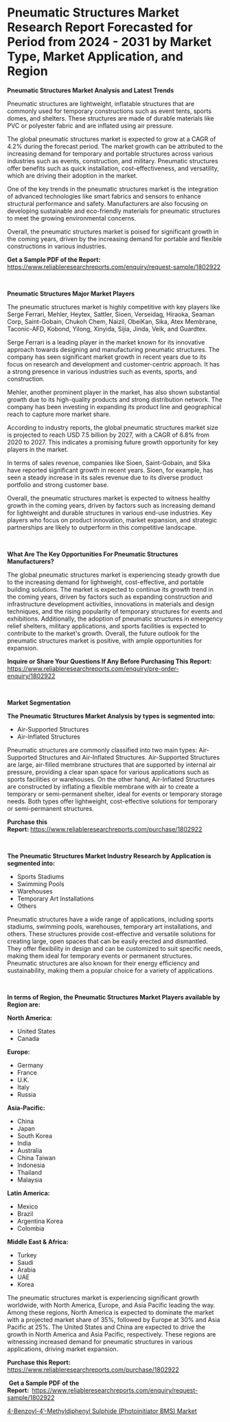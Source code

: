 <p><h1>Pneumatic Structures Market Research Report Forecasted for Period from 2024 -  2031 by Market Type, Market Application, and Region</h1></p><p><strong>Pneumatic Structures Market Analysis and Latest Trends</strong></p>
<p><p>Pneumatic structures are lightweight, inflatable structures that are commonly used for temporary constructions such as event tents, sports domes, and shelters. These structures are made of durable materials like PVC or polyester fabric and are inflated using air pressure.</p><p>The global pneumatic structures market is expected to grow at a CAGR of 4.2% during the forecast period. The market growth can be attributed to the increasing demand for temporary and portable structures across various industries such as events, construction, and military. Pneumatic structures offer benefits such as quick installation, cost-effectiveness, and versatility, which are driving their adoption in the market.</p><p>One of the key trends in the pneumatic structures market is the integration of advanced technologies like smart fabrics and sensors to enhance structural performance and safety. Manufacturers are also focusing on developing sustainable and eco-friendly materials for pneumatic structures to meet the growing environmental concerns.</p><p>Overall, the pneumatic structures market is poised for significant growth in the coming years, driven by the increasing demand for portable and flexible constructions in various industries.</p></p>
<p><strong>Get a Sample PDF of the Report:&nbsp;</strong> <a href="https://www.reliableresearchreports.com/enquiry/request-sample/1802922">https://www.reliableresearchreports.com/enquiry/request-sample/1802922</a></p>
<p>&nbsp;</p>
<p><strong>Pneumatic Structures Major Market Players</strong></p>
<p><p>The pneumatic structures market is highly competitive with key players like Serge Ferrari, Mehler, Heytex, Sattler, Sioen, Verseidag, Hiraoka, Seaman Corp, Saint-Gobain, Chukoh Chem, Naizil, ObeiKan, Sika, Atex Membrane, Taconic-AFD, Kobond, Yilong, Xinyida, Sijia, Jinda, Veik, and Guardtex.</p><p>Serge Ferrari is a leading player in the market known for its innovative approach towards designing and manufacturing pneumatic structures. The company has seen significant market growth in recent years due to its focus on research and development and customer-centric approach. It has a strong presence in various industries such as events, sports, and construction.</p><p>Mehler, another prominent player in the market, has also shown substantial growth due to its high-quality products and strong distribution network. The company has been investing in expanding its product line and geographical reach to capture more market share.</p><p>According to industry reports, the global pneumatic structures market size is projected to reach USD 7.5 billion by 2027, with a CAGR of 6.8% from 2020 to 2027. This indicates a promising future growth opportunity for key players in the market.</p><p>In terms of sales revenue, companies like Sioen, Saint-Gobain, and Sika have reported significant growth in recent years. Sioen, for example, has seen a steady increase in its sales revenue due to its diverse product portfolio and strong customer base.</p><p>Overall, the pneumatic structures market is expected to witness healthy growth in the coming years, driven by factors such as increasing demand for lightweight and durable structures in various end-use industries. Key players who focus on product innovation, market expansion, and strategic partnerships are likely to outperform in this competitive landscape.</p></p>
<p>&nbsp;</p>
<p><strong>What Are The Key Opportunities For Pneumatic Structures Manufacturers?</strong></p>
<p><p>The global pneumatic structures market is experiencing steady growth due to the increasing demand for lightweight, cost-effective, and portable building solutions. The market is expected to continue its growth trend in the coming years, driven by factors such as expanding construction and infrastructure development activities, innovations in materials and design techniques, and the rising popularity of temporary structures for events and exhibitions. Additionally, the adoption of pneumatic structures in emergency relief shelters, military applications, and sports facilities is expected to contribute to the market's growth. Overall, the future outlook for the pneumatic structures market is positive, with ample opportunities for expansion.</p></p>
<p><strong>Inquire or Share Your Questions If Any Before Purchasing This Report:</strong> <a href="https://www.reliableresearchreports.com/enquiry/pre-order-enquiry/1802922">https://www.reliableresearchreports.com/enquiry/pre-order-enquiry/1802922</a></p>
<p>&nbsp;</p>
<p><strong>Market Segmentation</strong></p>
<p><strong>The Pneumatic Structures Market Analysis by types is segmented into:</strong></p>
<p><ul><li>Air-Supported Structures</li><li>Air-Inflated Structures</li></ul></p>
<p><p>Pneumatic structures are commonly classified into two main types: Air-Supported Structures and Air-Inflated Structures. Air-Supported Structures are large, air-filled membrane structures that are supported by internal air pressure, providing a clear span space for various applications such as sports facilities or warehouses. On the other hand, Air-Inflated Structures are constructed by inflating a flexible membrane with air to create a temporary or semi-permanent shelter, ideal for events or temporary storage needs. Both types offer lightweight, cost-effective solutions for temporary or semi-permanent structures.</p></p>
<p><strong>Purchase this Report:&nbsp;</strong><a href="https://www.reliableresearchreports.com/purchase/1802922">https://www.reliableresearchreports.com/purchase/1802922</a></p>
<p>&nbsp;</p>
<p><strong>The Pneumatic Structures Market Industry Research by Application is segmented into:</strong></p>
<p><ul><li>Sports Stadiums</li><li>Swimming Pools</li><li>Warehouses</li><li>Temporary Art Installations</li><li>Others</li></ul></p>
<p><p>Pneumatic structures have a wide range of applications, including sports stadiums, swimming pools, warehouses, temporary art installations, and others. These structures provide cost-effective and versatile solutions for creating large, open spaces that can be easily erected and dismantled. They offer flexibility in design and can be customized to suit specific needs, making them ideal for temporary events or permanent structures. Pneumatic structures are also known for their energy efficiency and sustainability, making them a popular choice for a variety of applications.</p></p>
<p>&nbsp;</p>
<p><strong>In terms of Region, the Pneumatic Structures Market Players available by Region are:</strong></p>
<p>
    <p> <strong> North America: </strong>
        <ul>
            <li>United States</li>
            <li>Canada</li>
        </ul>
        </p> 
    <p> <strong> Europe: </strong>
        <ul>
            <li>Germany</li>
            <li>France</li>
            <li>U.K.</li>
            <li>Italy</li>
            <li>Russia</li>
        </ul>
        </p> 
    <p> <strong> Asia-Pacific: </strong>
        <ul>
            <li>China</li>
            <li>Japan</li>
            <li>South Korea</li>
            <li>India</li>
            <li>Australia</li>
            <li>China Taiwan</li>
            <li>Indonesia</li>
            <li>Thailand</li>
            <li>Malaysia</li>
        </ul>
        </p> 
    <p> <strong> Latin America: </strong>
        <ul>
            <li>Mexico</li>
            <li>Brazil</li>
            <li>Argentina Korea</li>
            <li>Colombia</li>
        </ul>
        </p> 
    <p> <strong> Middle East & Africa: </strong>
        <ul>
            <li>Turkey</li>
            <li>Saudi</li>
            <li>Arabia</li>
            <li>UAE</li>
            <li>Korea</li>
        </ul>
    </p>
    </p>
<p><p>The pneumatic structures market is experiencing significant growth worldwide, with North America, Europe, and Asia Pacific leading the way. Among these regions, North America is expected to dominate the market with a projected market share of 35%, followed by Europe at 30% and Asia Pacific at 25%. The United States and China are expected to drive the growth in North America and Asia Pacific, respectively. These regions are witnessing increased demand for pneumatic structures in various applications, driving market expansion.</p></p>
<p><strong>Purchase this Report: </strong><a href="https://www.reliableresearchreports.com/purchase/1802922">https://www.reliableresearchreports.com/purchase/1802922</a></p>
<p>&nbsp;<strong>Get a Sample PDF of the Report:&nbsp;&nbsp;</strong><a href="https://www.reliableresearchreports.com/enquiry/request-sample/1802922">https://www.reliableresearchreports.com/enquiry/request-sample/1802922</a></p>
<p><strong></strong></p>
<p><p><a href="https://gamy-alyssum-396.notion.site/4-Benzoyl-4-Methyldiphenyl-Sulphide-Photoinitiator-BMS-Market-Size-Market-Share-and-Global-Marke-ff5ebf7a4a1b474cad63a840b7b41d96">4-Benzoyl-4’-Methyldiphenyl Sulphide (Photoinitiator BMS) Market</a></p></p>